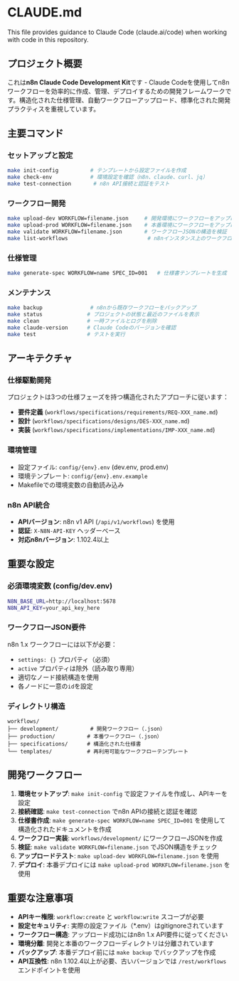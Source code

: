 # CLAUDE.md

This file provides guidance to Claude Code (claude.ai/code) when working with code in this repository.

## プロジェクト概要

これは**n8n Claude Code Development Kit**です - Claude Codeを使用してn8nワークフローを効率的に作成、管理、デプロイするための開発フレームワークです。構造化された仕様管理、自動ワークフローアップロード、標準化された開発プラクティスを重視しています。

## 主要コマンド

### セットアップと設定
```bash
make init-config          # テンプレートから設定ファイルを作成
make check-env            # 環境設定を確認（n8n、claude、curl、jq）
make test-connection       # n8n API接続と認証をテスト
```

### ワークフロー開発
```bash
make upload-dev WORKFLOW=filename.json     # 開発環境にワークフローをアップロード
make upload-prod WORKFLOW=filename.json    # 本番環境にワークフローをアップロード
make validate WORKFLOW=filename.json       # ワークフローJSONの構造を検証
make list-workflows                         # n8nインスタンス上のワークフロー一覧を表示
```

### 仕様管理
```bash
make generate-spec WORKFLOW=name SPEC_ID=001   # 仕様書テンプレートを生成
```

### メンテナンス
```bash
make backup               # n8nから既存ワークフローをバックアップ
make status              # プロジェクトの状態と最近のファイルを表示
make clean               # 一時ファイルとログを削除
make claude-version      # Claude Codeのバージョンを確認
make test                # テストを実行
```

## アーキテクチャ

### 仕様駆動開発
プロジェクトは3つの仕様フェーズを持つ構造化されたアプローチに従います：
- **要件定義** (`workflows/specifications/requirements/REQ-XXX_name.md`)
- **設計** (`workflows/specifications/designs/DES-XXX_name.md`) 
- **実装** (`workflows/specifications/implementations/IMP-XXX_name.md`)

### 環境管理
- 設定ファイル: `config/{env}.env` (dev.env, prod.env)
- 環境テンプレート: `config/{env}.env.example`
- Makefileでの環境変数の自動読み込み

### n8n API統合
- **APIバージョン**: n8n v1 API (`/api/v1/workflows`) を使用
- **認証**: `X-N8N-API-KEY` ヘッダーベース
- **対応n8nバージョン**: 1.102.4以上

## 重要な設定

### 必須環境変数 (config/dev.env)
```bash
N8N_BASE_URL=http://localhost:5678
N8N_API_KEY=your_api_key_here
```

### ワークフローJSON要件
n8n 1.x ワークフローには以下が必要：
- `settings: {}` プロパティ（必須）
- `active` プロパティは除外（読み取り専用）
- 適切なノード接続構造を使用
- 各ノードに一意の`id`を設定

### ディレクトリ構造
```
workflows/
├── development/          # 開発ワークフロー（.json）
├── production/          # 本番ワークフロー（.json）
├── specifications/      # 構造化された仕様書
└── templates/           # 再利用可能なワークフローテンプレート
```

## 開発ワークフロー

1. **環境セットアップ**: `make init-config` で設定ファイルを作成し、APIキーを設定
2. **接続確認**: `make test-connection` でn8n APIの接続と認証を確認
3. **仕様書作成**: `make generate-spec WORKFLOW=name SPEC_ID=001` を使用して構造化されたドキュメントを作成
4. **ワークフロー実装**: `workflows/development/` にワークフローJSONを作成
5. **検証**: `make validate WORKFLOW=filename.json` でJSON構造をチェック
6. **アップロードテスト**: `make upload-dev WORKFLOW=filename.json` を使用
7. **デプロイ**: 本番デプロイには `make upload-prod WORKFLOW=filename.json` を使用

## 重要な注意事項

- **APIキー権限**: `workflow:create` と `workflow:write` スコープが必要
- **設定セキュリティ**: 実際の設定ファイル（*.env）はgitignoreされています
- **ワークフロー構造**: アップロード成功にはn8n 1.x API要件に従ってください
- **環境分離**: 開発と本番のワークフローディレクトリは分離されています
- **バックアップ**: 本番デプロイ前には `make backup` でバックアップを作成
- **API互換性**: n8n 1.102.4以上が必要、古いバージョンでは `/rest/workflows` エンドポイントを使用